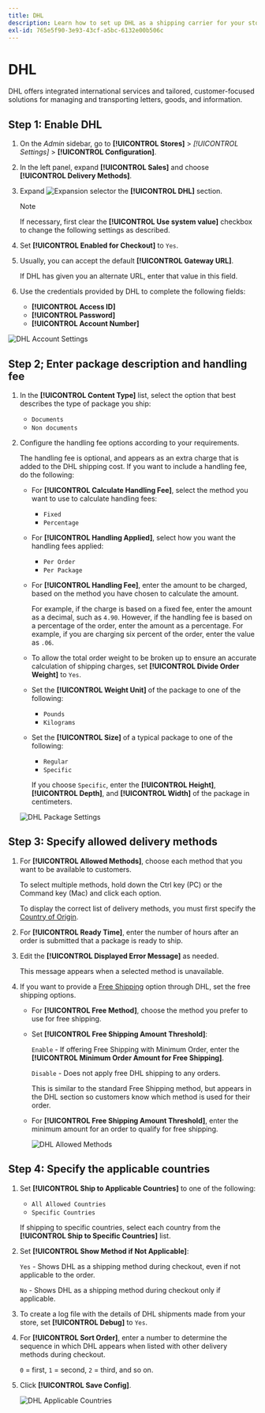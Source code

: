 ```yaml
---
title: DHL
description: Learn how to set up DHL as a shipping carrier for your store.
exl-id: 765e5f90-3e93-43cf-a5bc-6132e00b506c
---
```

# DHL

DHL offers integrated international services and tailored, customer-focused solutions for managing and transporting letters, goods, and information.

## Step 1: Enable DHL

1. On the _Admin_ sidebar, go to **[!UICONTROL Stores]** > _[!UICONTROL Settings]_ > **[!UICONTROL Configuration]**.

1. In the left panel, expand **[!UICONTROL Sales]** and choose **[!UICONTROL Delivery Methods]**.

1. Expand ![Expansion selector](../assets/icon-display-expand.png) the **[!UICONTROL DHL]** section.

   >[!NOTE]
   >
   >If necessary, first clear the **[!UICONTROL Use system value]** checkbox to change the following settings as described.

1. Set **[!UICONTROL Enabled for Checkout]** to `Yes`.

1. Usually, you can accept the default **[!UICONTROL Gateway URL]**.

   If DHL has given you an alternate URL, enter that value in this field.

1. Use the credentials provided by DHL to complete the following fields:

   - **[!UICONTROL Access ID]**
   - **[!UICONTROL Password]**
   - **[!UICONTROL Account Number]**

![DHL Account Settings](../configuration-reference/sales/assets/delivery-methods-dhl-account-settings.png)<!-- zoom -->

## Step 2; Enter package description and handling fee

1. In the **[!UICONTROL Content Type]** list, select the option that best describes the type of package you ship:

   - `Documents`
   - `Non documents`

1. Configure the handling fee options according to your requirements.

   The handling fee is optional, and appears as an extra charge that is added to the DHL shipping cost. If you want to include a handling fee, do the following:

   - For **[!UICONTROL Calculate Handling Fee]**, select the method you want to use to calculate handling fees:

      - `Fixed`
      - `Percentage`

   - For **[!UICONTROL Handling Applied]**, select how you want the handling fees applied:

      - `Per Order`
      - `Per Package`

   - For **[!UICONTROL Handling Fee]**, enter the amount to be charged, based on the method you have chosen to calculate the amount.

      For example, if the charge is based on a fixed fee, enter the amount as a decimal, such as `4.90`. However, if the handling fee is based on a percentage of the order, enter the amount as a percentage. For example, if you are charging six percent of the order, enter the value as `.06`.

   - To allow the total order weight to be broken up to ensure an accurate calculation of shipping charges, set **[!UICONTROL Divide Order Weight]** to `Yes`.

   - Set the **[!UICONTROL Weight Unit]** of the package to one of the following:

      - `Pounds`
      - `Kilograms`

   - Set the **[!UICONTROL Size]** of a typical package to one of the following:

      - `Regular`
      - `Specific`

      If you choose `Specific`, enter the **[!UICONTROL Height]**, **[!UICONTROL Depth]**, and **[!UICONTROL Width]** of the package in centimeters.

   ![DHL Package Settings](../configuration-reference/sales/assets/delivery-methods-dhl-package-settings.png)<!-- zoom -->

## Step 3: Specify allowed delivery methods

1. For **[!UICONTROL Allowed Methods]**, choose each method that you want to be available to customers.

   To select multiple methods, hold down the Ctrl key (PC) or the Command key (Mac) and click each option.

   To display the correct list of delivery methods, you must first specify the [Country of Origin](../configuration-reference/sales/shipping-settings.md).

1. For **[!UICONTROL Ready Time]**, enter the number of hours after an order is submitted that a package is ready to ship.

1. Edit the **[!UICONTROL Displayed Error Message]** as needed.

   This message appears when a selected method is unavailable.

1. If you want to provide a [Free Shipping](shipping-free.md) option through DHL, set the free shipping options.

   - For **[!UICONTROL Free Method]**, choose the method you prefer to use for free shipping.

   - Set **[!UICONTROL Free Shipping Amount Threshold]**:

      `Enable` - If offering Free Shipping with Minimum Order, enter the **[!UICONTROL Minimum Order Amount for Free Shipping]**.

      `Disable` - Does not apply free DHL shipping to any orders.

      This is similar to the standard Free Shipping method, but appears in the DHL section so customers know which method is used for their order.

   - For **[!UICONTROL Free Shipping Amount Threshold]**, enter the minimum amount for an order to qualify for free shipping.

      ![DHL Allowed Methods](../configuration-reference/sales/assets/delivery-methods-dhl-allowed-methods.png)<!-- zoom -->

## Step 4: Specify the applicable countries

1. Set **[!UICONTROL Ship to Applicable Countries]** to one of the following:

   - `All Allowed Countries`
   - `Specific Countries`

   If shipping to specific countries, select each country from the **[!UICONTROL Ship to Specific Countries]** list.

1. Set **[!UICONTROL Show Method if Not Applicable]**:

   `Yes` - Shows DHL as a shipping method during checkout, even if not applicable to the order.

   `No` - Shows DHL as a shipping method during checkout only if applicable.

1. To create a log file with the details of DHL shipments made from your store, set **[!UICONTROL Debug]** to `Yes`.

1. For **[!UICONTROL Sort Order]**, enter a number to determine the sequence in which DHL appears when listed with other delivery methods during checkout.

   `0` = first, `1` = second, `2` = third, and so on.

1. Click **[!UICONTROL Save Config]**.

   ![DHL Applicable Countries](../configuration-reference/sales/assets/delivery-methods-dhl-applicable-countries.png)<!-- zoom -->
